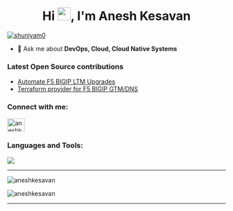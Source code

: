 <h1 align="center">Hi <img src="https://raw.githubusercontent.com/MartinHeinz/MartinHeinz/master/wave.gif" width="30px">, I'm Anesh Kesavan</h1>


<p align="left"> <a href="https://twitter.com/shuniyam0" target="blank"><img src="https://img.shields.io/twitter/follow/shuniyam0?logo=twitter&style=for-the-badge" alt="shuniyam0" /></a> </p>


- 💬 Ask me about **DevOps, Cloud, Cloud Native Systems**



### Latest Open Source contributions
<!-- BLOG-POST-LIST:START -->
- [Automate F5 BIGIP LTM Upgrades](https://github.com/anesh/f5_ltm_upgrade)
- [Terraform provider for F5 BIGIP GTM/DNS](https://github.com/anesh/terraform-provider-bigip)
<!-- BLOG-POST-LIST:END -->

<h3 align="left">Connect with me:</h3>
<p align="left">

<a href="https://linkedin.com/in/aneshk/" target="blank"><img align="center" src="https://raw.githubusercontent.com/rahuldkjain/github-profile-readme-generator/master/src/images/icons/Social/linked-in-alt.svg" alt="aneshkesavan" height="30" width="40" /></a>
</p>

<h3 align="left">Languages and Tools:</h3>
<a href="https://skillicons.dev">
    <img src="https://skillicons.dev/icons?i=git,kubernetes,docker,c,vim,jenkins,python,go,linux,nginx" />
  </a>


---

<p>&nbsp;<img align="left" src="https://github-readme-stats.vercel.app/api?username=anesh&show_icons=true&locale=en" alt="aneshkesavan" /></p>


<p><img align="center" src="https://github-readme-streak-stats.herokuapp.com/?user=anesh&" alt="aneshkesavan" /></p>

---
